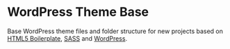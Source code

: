 # WordPress Theme Base
Base WordPress theme files and folder structure for new projects based on [HTML5 Boilerplate](http://www.html5boilerplate.com/), [SASS](http://www.sass-lang.com/) and [WordPress](http://www.wordpress.org/).